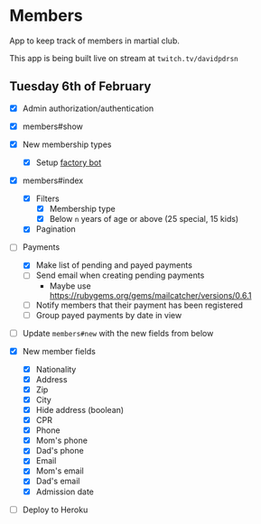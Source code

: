 # Members

App to keep track of members in martial club.

This app is being built live on stream at `twitch.tv/davidpdrsn`

## Tuesday 6th of February

- [x] Admin authorization/authentication

- [x] members#show

- [x] New membership types
  - [x] Setup [factory bot](https://github.com/thoughtbot/factory_bot)

- [x] members#index
  - [x] Filters
    - [x] Membership type
    - [x] Below `n` years of age or above (25 special, 15 kids)
  - [x] Pagination

- [ ] Payments
  - [x] Make list of pending and payed payments
  - [ ] Send email when creating pending payments
    - Maybe use https://rubygems.org/gems/mailcatcher/versions/0.6.1
  - [ ] Notify members that their payment has been registered
  - [ ] Group payed payments by date in view

- [ ] Update `members#new` with the new fields from below

- [x] New member fields
  - [x] Nationality
  - [x] Address
  - [x] Zip
  - [x] City
  - [x] Hide address (boolean)
  - [x] CPR
  - [x] Phone
  - [x] Mom's phone
  - [x] Dad's phone
  - [x] Email
  - [x] Mom's email
  - [x] Dad's email
  - [x] Admission date

- [ ] Deploy to Heroku

